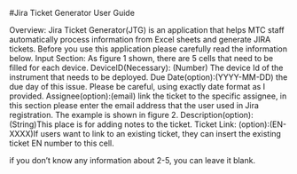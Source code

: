 #Jira Ticket Generator User Guide

Overview:
Jira Ticket Generator(JTG) is an application that helps MTC staff automatically process information from Excel sheets and generate JIRA tickets. Before you use this application please carefully read the information below.
Input Section:
As figure 1 shown, there are 5 cells that need to be filled for each device.
DeviceID(Necessary): (Number) The device Id of the instrument that needs to be deployed.
Due Date(option):(YYYY-MM-DD) the due day of this issue. Please be careful, using exactly date format as I provided.
Assignee(option):(email) link the ticket to the specific assignee, in this section please enter the email address that the user used in Jira registration. The example is shown in figure 2.
Description(option):(String)This place is for adding notes to the ticket.
Ticket Link: (option):(EN-XXXX)If users want to link to an existing ticket, they can insert the existing ticket EN number to this cell.

if you don’t know any information about 2-5, you can leave it blank.
